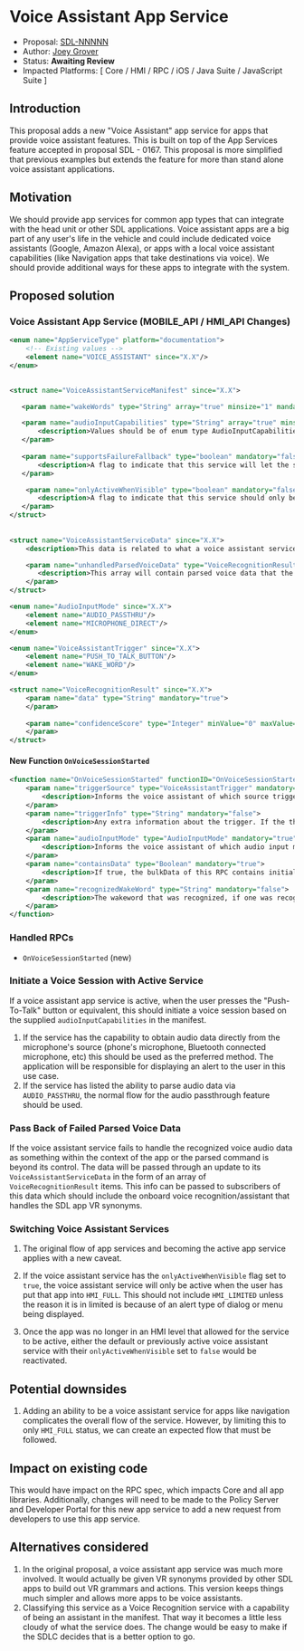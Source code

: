 # Voice Assistant App Service

* Proposal: [SDL-NNNNN](NNNN-Voice-Assistant-App-Service.md)
* Author: [Joey Grover](https://github.com/joeygrover)
* Status: **Awaiting Review**
* Impacted Platforms: [ Core / HMI / RPC / iOS / Java Suite / JavaScript Suite ]


## Introduction

This proposal adds a new "Voice Assistant" app service for apps that provide voice assistant features. This is built on top of the App Services feature accepted in proposal SDL - 0167. This proposal is more simplified that previous examples but extends the feature for more than stand alone voice assistant applications.

## Motivation
We should provide app services for common app types that can integrate with the head unit or other SDL applications. Voice assistant apps are a big part of any user's life in the vehicle and could include dedicated voice assistants (Google, Amazon Alexa), or apps with a local voice assistant capabilities (like Navigation apps that take destinations via voice). We should provide additional ways for these apps to integrate with the system.

## Proposed solution
### Voice Assistant App Service (MOBILE\_API / HMI\_API Changes)
```xml
<enum name="AppServiceType" platform="documentation">
    <!-- Existing values -->
    <element name="VOICE_ASSISTANT" since="X.X"/>
</enum>

	
<struct name="VoiceAssistantServiceManifest" since="X.X">

   <param name="wakeWords" type="String" array="true" minsize="1" mandatory="false"/>

   <param name="audioInputCapabilities" type="String" array="true" minsize="1" mandatory="false">
       <description>Values should be of enum type AudioInputCapabilities.</description>
   </param>
 
   <param name="supportsFailureFallback" type="boolean" mandatory="false">
       <description>A flag to indicate that this service will let the system know it has failed to parse the voice data into actionable outcomes</description>
   </param>

    <param name="onlyActiveWhenVisible" type="boolean" mandatory="false">
       <description>A flag to indicate that this service should only be considered the active service when it is visible to the user.</description>
   </param>
</struct>
	
	
<struct name="VoiceAssistantServiceData" since="X.X">
    <description>This data is related to what a voice assistant service would provide</description>

	<param name="unhandledParsedVoiceData" type="VoiceRecognitionResult" array="true" mandatory="false">
	   <description>This array will contain parsed voice data that the service was unable to handle. This will be helpful for a pass-back to a default voice assistant like an embedded service that will handle other SDL app's VR synonyms. </description>
	</param>
</struct>

<enum name="AudioInputMode" since="X.X">
    <element name="AUDIO_PASSTHRU"/>
    <element name="MICROPHONE_DIRECT"/>
</enum>

<enum name="VoiceAssistantTrigger" since="X.X">
    <element name="PUSH_TO_TALK_BUTTON"/>
    <element name="WAKE_WORD"/>
</enum>

<struct name="VoiceRecognitionResult" since="X.X">
	<param name="data" type="String" mandatory="true">
	</param>
	
	<param name="confidenceScore" type="Integer" minValue="0" maxValue="100" mandatory="true">
	</param>
</struct>
```

#### New Function `OnVoiceSessionStarted`

```xml
<function name="OnVoiceSessionStarted" functionID="OnVoiceSessionStartedID" messagetype="notification" since="X.X">
    <param name="triggerSource" type="VoiceAssistantTrigger" mandatory="true">
        <description>Informs the voice assistant of which source triggered the event.</description>
    </param>
    <param name="triggerInfo" type="String" mandatory="false">
        <description>Any extra information about the trigger. If the the user voiced a wake word and combined it with a command, this should be the fully recognized string including wake word and command, eg "Hey [App Name], navigate me home". The raw voice data should also be included as bulk data when available.</description>
    </param>
    <param name="audioInputMode" type="AudioInputMode" mandatory="true">
        <description>Informs the voice assistant of which audio input mode is assumed to be the one in use.</description>
    </param>
    <param name="containsData" type="Boolean" mandatory="true">
        <description>If true, the bulkData of this RPC contains initial microphone data that the user spoke along with your wakeword.</description>
    </param>
    <param name="recognizedWakeWord" type="String" mandatory="false">
        <description>The wakeword that was recognized, if one was recognized</description>
    </param>
</function>
```

### Handled RPCs
- `OnVoiceSessionStarted` (new)

### Initiate a Voice Session with Active Service
If a voice assistant app service is active, when the user presses the "Push-To-Talk" button or equivalent, this should initiate a voice session based on the supplied `audioInputCapabilities` in the manifest.

1. If the service has the capability to obtain audio data directly from the microphone's source (phone's microphone, Bluetooth connected microphone, etc) this should be used as the preferred method. The application will be responsible for displaying an alert to the user in this use case.
2. If the service has listed the ability to parse audio data via `AUDIO_PASSTHRU`, the normal flow for the audio passthrough feature should be used.

### Pass Back of Failed Parsed Voice Data
If the voice assistant service fails to handle the recognized voice audio data as something within the context of the app or the parsed command is beyond its control. The data will be passed through an update to its `VoiceAssistantServiceData` in the form of an array of `VoiceRecognitionResult` items. This info can be passed to subscribers of this data which should include the onboard voice recognition/assistant that handles the SDL app VR synonyms. 

### Switching Voice Assistant Services
1. The original flow of app services and becoming the active app service applies with a new caveat. 

2. If the voice assistant service has the `onlyActiveWhenVisible` flag set to `true`, the voice assistant service will only be active when the user has put that app into `HMI_FULL`. This should not include `HMI_LIMITED` unless the reason it is in limited is because of an alert type of dialog or menu being displayed.

3. Once the app was no longer in an HMI level that allowed for the service to be active, either the default or previously active voice assistant service with their `onlyActiveWhenVisible` set to `false` would be reactivated.

## Potential downsides
1. Adding an ability to be a voice assistant service for apps like navigation complicates the overall flow of the service. However, by limiting this to only `HMI_FULL` status, we can create an expected flow that must be followed.

## Impact on existing code
This would have impact on the RPC spec, which impacts Core and all app libraries. Additionally, changes will need to be made to the Policy Server and Developer Portal for this new app service to add a new request from developers to use this app service.

## Alternatives considered
1. In the original proposal, a voice assistant app service was much more involved. It would actually be given VR synonyms provided by other SDL apps to build out VR grammars and actions. This version keeps things much simpler and allows more apps to be voice assistants. 
2. Classifying this service as a Voice Recognition service with a capability of being an assistant in the manifest. That way it becomes a little less cloudy of what the service does. The change would be easy to make if the SDLC decides that is a better option to go.